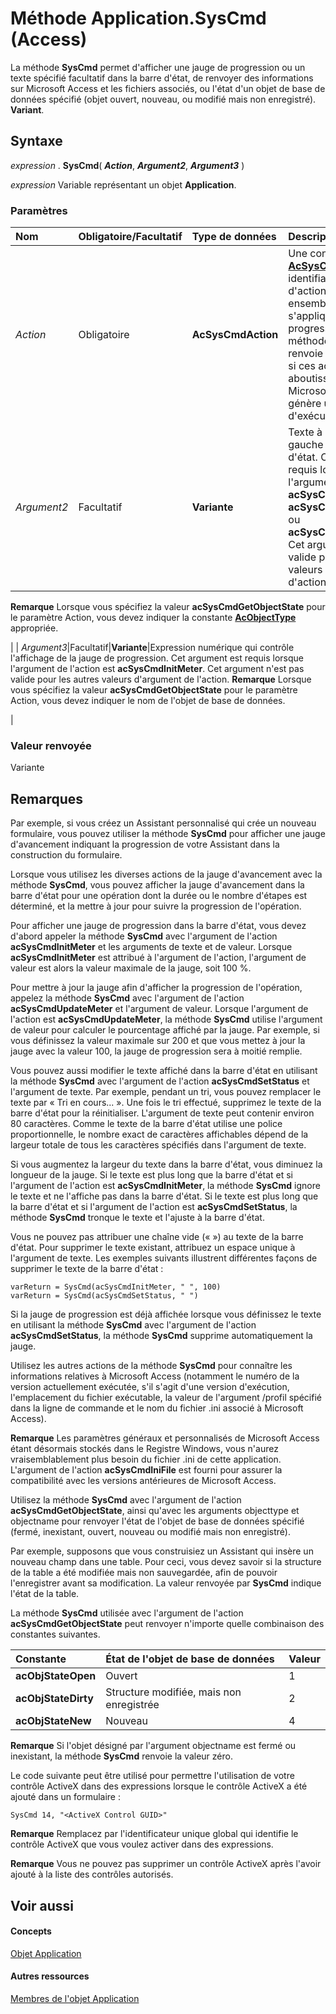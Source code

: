 
# Méthode Application.SysCmd (Access)

La méthode  **SysCmd** permet d'afficher une jauge de progression ou un texte spécifié facultatif dans la barre d'état, de renvoyer des informations sur Microsoft Access et les fichiers associés, ou l'état d'un objet de base de données spécifié (objet ouvert, nouveau, ou modifié mais non enregistré). **Variant**.
 


## Syntaxe

*expression* . **SysCmd**( ***Action***, ***Argument2***, ***Argument3*** )
 

 
*expression* Variable représentant un objet **Application**.
 

 

### Paramètres



|**Nom**|**Obligatoire/Facultatif**|**Type de données**|**Description**|
|:-----|:-----|:-----|:-----|
| _Action_|Obligatoire|**AcSysCmdAction**|Une constante  **[AcSysCmdAction](a2879d50-9845-40b0-9e51-a022340c664b.md)** identifiant le type d'action à prendre. Cet ensemble de constantes s'applique à la jauge de progression. La méthode **SysCmd** renvoie une valeur **null** si ces actions aboutissent. Sinon, Microsoft Access génère une erreur d'exécution.|
| _Argument2_|Facultatif|**Variante**|Texte à afficher aligné à gauche dans la barre d'état. Cet argument est requis lorsque l'argument d'action est  **acSysCmdInitMeter**, **acSysCmdUpdateMeter** ou **acSysCmdSetStatus**. Cet argument n'est pas valide pour les autres valeurs d'argument d'action.
 **Remarque**  Lorsque vous spécifiez la valeur  **acSysCmdGetObjectState** pour le paramètre Action, vous devez indiquer la constante **[AcObjectType](157a8d35-2b27-4f62-8e74-525043f6ec71.md)** appropriée.
 

|
| _Argument3_|Facultatif|**Variante**|Expression numérique qui contrôle l'affichage de la jauge de progression. Cet argument est requis lorsque l'argument de l'action est  **acSysCmdInitMeter**. Cet argument n'est pas valide pour les autres valeurs d'argument de l'action.
 **Remarque**  Lorsque vous spécifiez la valeur  **acSysCmdGetObjectState** pour le paramètre Action, vous devez indiquer le nom de l'objet de base de données.
 

|

### Valeur renvoyée

Variante
 

 

## Remarques

Par exemple, si vous créez un Assistant personnalisé qui crée un nouveau formulaire, vous pouvez utiliser la méthode  **SysCmd** pour afficher une jauge d'avancement indiquant la progression de votre Assistant dans la construction du formulaire.
 

 
Lorsque vous utilisez les diverses actions de la jauge d'avancement avec la méthode  **SysCmd**, vous pouvez afficher la jauge d'avancement dans la barre d'état pour une opération dont la durée ou le nombre d'étapes est déterminé, et la mettre à jour pour suivre la progression de l'opération.
 

 
Pour afficher une jauge de progression dans la barre d'état, vous devez d'abord appeler la méthode  **SysCmd** avec l'argument de l'action **acSysCmdInitMeter** et les arguments de texte et de valeur. Lorsque **acSysCmdInitMeter** est attribué à l'argument de l'action, l'argument de valeur est alors la valeur maximale de la jauge, soit 100 %.
 

 
Pour mettre à jour la jauge afin d'afficher la progression de l'opération, appelez la méthode  **SysCmd** avec l'argument de l'action **acSysCmdUpdateMeter** et l'argument de valeur. Lorsque l'argument de l'action est **acSysCmdUpdateMeter**, la méthode **SysCmd** utilise l'argument de valeur pour calculer le pourcentage affiché par la jauge. Par exemple, si vous définissez la valeur maximale sur 200 et que vous mettez à jour la jauge avec la valeur 100, la jauge de progression sera à moitié remplie.
 

 
Vous pouvez aussi modifier le texte affiché dans la barre d'état en utilisant la méthode  **SysCmd** avec l'argument de l'action **acSysCmdSetStatus** et l'argument de texte. Par exemple, pendant un tri, vous pouvez remplacer le texte par « Tri en cours... ». Une fois le tri effectué, supprimez le texte de la barre d'état pour la réinitialiser. L'argument de texte peut contenir environ 80 caractères. Comme le texte de la barre d'état utilise une police proportionnelle, le nombre exact de caractères affichables dépend de la largeur totale de tous les caractères spécifiés dans l'argument de texte.
 

 
Si vous augmentez la largeur du texte dans la barre d'état, vous diminuez la longueur de la jauge. Si le texte est plus long que la barre d'état et si l'argument de l'action est  **acSysCmdInitMeter**, la méthode **SysCmd** ignore le texte et ne l'affiche pas dans la barre d'état. Si le texte est plus long que la barre d'état et si l'argument de l'action est **acSysCmdSetStatus**, la méthode **SysCmd** tronque le texte et l'ajuste à la barre d'état.
 

 
Vous ne pouvez pas attribuer une chaîne vide (« ») au texte de la barre d'état. Pour supprimer le texte existant, attribuez un espace unique à l'argument de texte. Les exemples suivants illustrent différentes façons de supprimer le texte de la barre d'état :
 

 



```
varReturn = SysCmd(acSysCmdInitMeter, " ", 100) 
varReturn = SysCmd(acSysCmdSetStatus, " ")
```

Si la jauge de progression est déjà affichée lorsque vous définissez le texte en utilisant la méthode  **SysCmd** avec l'argument de l'action **acSysCmdSetStatus**, la méthode **SysCmd** supprime automatiquement la jauge.
 

 
Utilisez les autres actions de la méthode  **SysCmd** pour connaître les informations relatives à Microsoft Access (notamment le numéro de la version actuellement exécutée, s'il s'agit d'une version d'exécution, l'emplacement du fichier exécutable, la valeur de l'argument /profil spécifié dans la ligne de commande et le nom du fichier .ini associé à Microsoft Access).
 

 

 **Remarque**  Les paramètres généraux et personnalisés de Microsoft Access étant désormais stockés dans le Registre Windows, vous n'aurez vraisemblablement plus besoin du fichier .ini de cette application. L'argument de l'action  **acSysCmdIniFile** est fourni pour assurer la compatibilité avec les versions antérieures de Microsoft Access.
 

Utilisez la méthode  **SysCmd** avec l'argument de l'action **acSysCmdGetObjectState**, ainsi qu'avec les arguments objecttype et objectname pour renvoyer l'état de l'objet de base de données spécifié (fermé, inexistant, ouvert, nouveau ou modifié mais non enregistré).
 

 
Par exemple, supposons que vous construisiez un Assistant qui insère un nouveau champ dans une table. Pour ceci, vous devez savoir si la structure de la table a été modifiée mais non sauvegardée, afin de pouvoir l'enregistrer avant sa modification. La valeur renvoyée par  **SysCmd** indique l'état de la table.
 

 
La méthode  **SysCmd** utilisée avec l'argument de l'action **acSysCmdGetObjectState** peut renvoyer n'importe quelle combinaison des constantes suivantes.
 

 


|**Constante**|**État de l'objet de base de données**|**Valeur**|
|:-----|:-----|:-----|
|**acObjStateOpen**|Ouvert|1|
|**acObjStateDirty**|Structure modifiée, mais non enregistrée|2|
|**acObjStateNew**|Nouveau|4|

 **Remarque**  Si l'objet désigné par l'argument objectname est fermé ou inexistant, la méthode  **SysCmd** renvoie la valeur zéro.
 

Le code suivante peut être utilisé pour permettre l'utilisation de votre contrôle ActiveX dans des expressions lorsque le contrôle ActiveX a été ajouté dans un formulaire :
 

 



```
SysCmd 14, "<ActiveX Control GUID>" 

```


 **Remarque**  Remplacez <ActiveX Control GUID> par l'identificateur unique global qui identifie le contrôle ActiveX que vous voulez activer dans des expressions.
 


 **Remarque**  Vous ne pouvez pas supprimer un contrôle ActiveX après l'avoir ajouté à la liste des contrôles autorisés.
 


## Voir aussi


#### Concepts


 
[Objet Application](aefb0713-97e6-e2c7-e530-8fd2e1316a55.md)
#### Autres ressources


 
[Membres de l'objet Application](3ab5276c-d52a-72a9-244c-ec92ead48811.md)